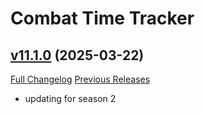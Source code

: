 # Combat Time Tracker

## [v11.1.0](https://github.com/gkute/CombatTimeTracker/tree/v11.1.0) (2025-03-22)
[Full Changelog](https://github.com/gkute/CombatTimeTracker/compare/V11.0.7.2...v11.1.0) [Previous Releases](https://github.com/gkute/CombatTimeTracker/releases)

- updating for season 2  
